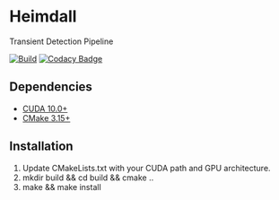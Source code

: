 # Heimdall

Transient Detection Pipeline

[![Build](https://github.com/pravirkr/heimdall/workflows/Build/badge.svg)](https://github.com/pravirkr/heimdall/actions)
[![Codacy Badge](https://app.codacy.com/project/badge/Grade/71ddadb7cb954d928dec08b862d4bfac)](https://www.codacy.com/gh/pravirkr/heimdall/dashboard?utm_source=github.com&amp;utm_medium=referral&amp;utm_content=pravirkr/heimdall&amp;utm_campaign=Badge_Grade)

## Dependencies

* [CUDA 10.0+](https://developer.nvidia.com/cuda-toolkit-archive)
* [CMake 3.15+](https://cmake.org/download/)

## Installation

1. Update CMakeLists.txt with your CUDA path and GPU architecture.
2. mkdir build && cd build && cmake ..
3. make && make install
